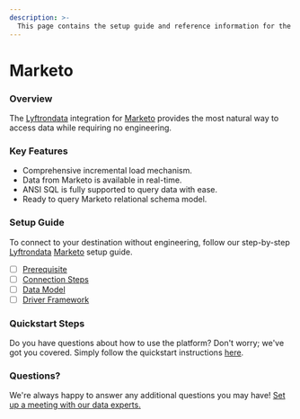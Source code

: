 ```yaml
---
description: >-
  This page contains the setup guide and reference information for the Marketo source connector.
---
```


# Marketo

### Overview

The [Lyftrondata](https://www.lyftrondata.com/) integration for [Marketo](None) provides the most natural way to access data while requiring no engineering.

### Key Features

* Comprehensive incremental load mechanism.
* Data from Marketo is available in real-time.&#x20;
* ANSI SQL is fully supported to query data with ease.
* Ready to query Marketo relational schema model.

### Setup Guide

To connect to your destination without engineering, follow our step-by-step [Lyftrondata](https://www.lyftrondata.com/)  [Marketo](None) setup guide.

* [ ] [Prerequisite](prerequisite.md)
* [ ] [Connection Steps](connection-steps.md)
* [ ] [Data Model](data-model/erd.md)
* [ ] [Driver Framework](driver-framework/)

### Quickstart Steps

Do you have questions about how to use the platform? Don't worry; we've got you covered. Simply follow the quickstart instructions [here](../README.md).

### Questions? <a href="#questions" id="questions"></a>

We're always happy to answer any additional questions you may have! [Set up a meeting with our data experts.](https://www.lyftrondata.com/book-a-meeting/)

